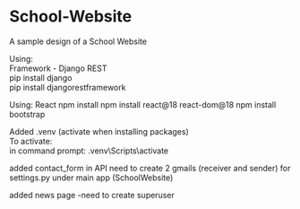 # School-Website
A sample design of a School Website  

Using:  
Framework - Django REST  
pip install django  
pip install djangorestframework  

Using:
React
npm install
npm install react@18 react-dom@18
npm install bootstrap

Added .venv (activate when installing packages)  
To activate:    
in command prompt: .venv\Scripts\activate  

added contact_form in API
need to create 2 gmails (receiver and sender) for settings.py under main app (SchoolWebsite)

added news page
-need to create superuser
